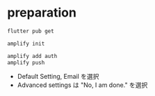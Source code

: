 # preparation
```bash
flutter pub get
```

```bash
amplify init
```

```bash
amplify add auth
amplify push
```

- Default Setting, Email を選択
- Advanced settings は "No, I am done." を選択



